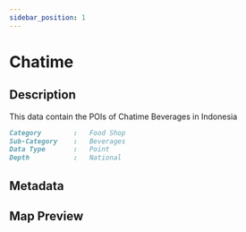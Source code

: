 ```yaml
---
sidebar_position: 1
---
```


# Chatime

## Description

This data contain the POIs of Chatime Beverages in Indonesia

```md title="Chatime"{1-4}
Category        :   Food Shop
Sub-Category    :   Beverages
Data Type       :   Point
Depth           :   National
```

## Metadata

## Map Preview